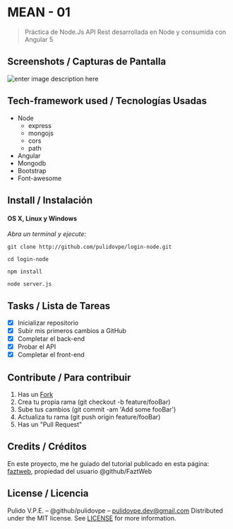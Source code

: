 # MEAN - 01
> Práctica de Node.Js 
> API Rest desarrollada en Node y consumida con Angular 5

## Screenshots / Capturas de Pantalla
![enter image description here](https://lh3.googleusercontent.com/WYWAXaRS_HCKvwDEVyo0qR96K4gaDVQbJ15VEk0qdULPrdykMhvIkWbv9VpB0rwh9cckTdAn9GVh)

## Tech-framework used / Tecnologías Usadas
- Node
	- express
	- mongojs
	- cors
	- path
- Angular
- Mongodb
- Bootstrap
- Font-awesome

## Install / Instalación
#### OS X, Linux y Windows
*Abra un terminal y ejecute:*
```Shell
git clone http://github.com/pulidovpe/login-node.git

cd login-node

npm install

node server.js
```
## Tasks / Lista de Tareas
- [x] Inicializar repositorio
- [x] Subir mis primeros cambios a GitHub
- [x] Completar el back-end
- [x] Probar el API
- [x] Completar el front-end

## Contribute / Para contribuir
1. Has un [Fork](https://github.com/pulidovpe/login-node/fork)
2. Crea tu propia rama (git checkout -b feature/fooBar)
3. Sube tus cambios (git commit -am 'Add some fooBar')
4. Actualiza tu rama (git push origin feature/fooBar)
5. Has un "Pull Request"

## Credits / Créditos
En este proyecto, me he guiado del tutorial publicado en esta página:
[faztweb](http://www.faztweb.com/tutorial/crud-mean-angular-5), propiedad del usuario @github/FaztWeb

## License / Licencia
Pulido V.P.E. – @github/pulidovpe – pulidovpe.dev@gmail.com
Distributed under the MIT license. See [LICENSE](LICENSE) for more information.